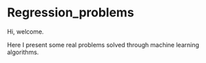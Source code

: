 # Regression_problems
 
 Hi, welcome.
 
 Here I present some real problems solved through machine learning algorithms. 

